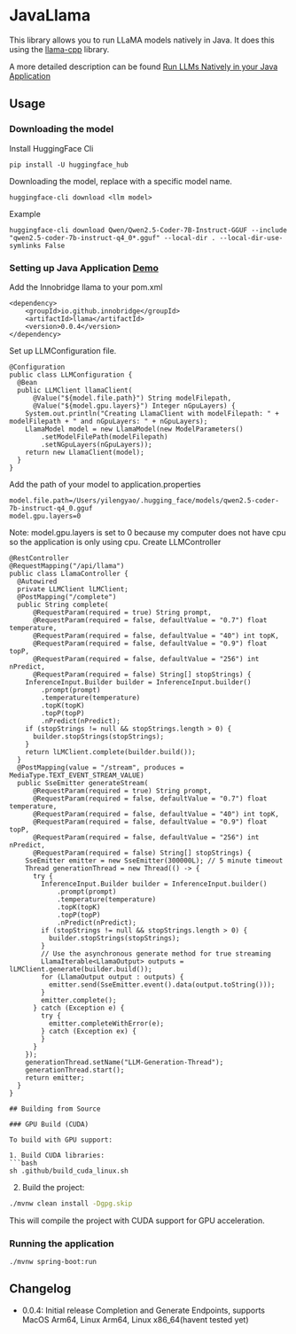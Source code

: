 # JavaLlama
This library allows you to run LLaMA models natively in Java.
It does this using the [llama-cpp](https://github.com/ggerganov/llama.cpp) library.

A more detailed description can be found [Run LLMs Natively in your Java Application
](https://www.linkedin.com/pulse/run-llms-natively-your-java-application-yi-leng-yao-brpnc/?trackingId=4WCES9EnTHGkGd7U%2FZt12w%3D%3D)

## Usage

### Downloading the model
Install HuggingFace Cli

```
pip install -U huggingface_hub
```

Downloading the model, replace <llm model> with a specific model name.

```
huggingface-cli download <llm model>
```

Example

```
huggingface-cli download Qwen/Qwen2.5-Coder-7B-Instruct-GGUF --include "qwen2.5-coder-7b-instruct-q4_0*.gguf" --local-dir . --local-dir-use-symlinks False
```

### Setting up Java Application [Demo](https://github.com/InnoBridge/JavaLlamaDemo)
Add the Innobridge llama to your pom.xml

```
<dependency>
    <groupId>io.github.innobridge</groupId>
    <artifactId>llama</artifactId>
    <version>0.0.4</version>
</dependency>
```

Set up LLMConfiguration file.

```
@Configuration
public class LLMConfiguration {
  @Bean
  public LLMClient llamaClient(
      @Value("${model.file.path}") String modelFilepath,
      @Value("${model.gpu.layers}") Integer nGpuLayers) {
    System.out.println("Creating LlamaClient with modelFilepath: " + modelFilepath + " and nGpuLayers: " + nGpuLayers);
    LlamaModel model = new LlamaModel(new ModelParameters()
        .setModelFilePath(modelFilepath)
        .setNGpuLayers(nGpuLayers));
    return new LlamaClient(model);
  }
}
```

Add the path of your model to application.properties
```
model.file.path=/Users/yilengyao/.hugging_face/models/qwen2.5-coder-7b-instruct-q4_0.gguf
model.gpu.layers=0
```

Note: model.gpu.layers is set to 0 because my computer does not have cpu so the application is only using cpu.
Create LLMController

```
@RestController
@RequestMapping("/api/llama")
public class LlamaController {
  @Autowired
  private LLMClient lLMClient;
  @PostMapping("/complete")
  public String complete(
      @RequestParam(required = true) String prompt,
      @RequestParam(required = false, defaultValue = "0.7") float temperature,
      @RequestParam(required = false, defaultValue = "40") int topK,
      @RequestParam(required = false, defaultValue = "0.9") float topP,
      @RequestParam(required = false, defaultValue = "256") int nPredict,
      @RequestParam(required = false) String[] stopStrings) {
    InferenceInput.Builder builder = InferenceInput.builder()
        .prompt(prompt)
        .temperature(temperature)
        .topK(topK)
        .topP(topP)
        .nPredict(nPredict);
    if (stopStrings != null && stopStrings.length > 0) {
      builder.stopStrings(stopStrings);
    }
    return lLMClient.complete(builder.build());
  }
  @PostMapping(value = "/stream", produces = MediaType.TEXT_EVENT_STREAM_VALUE)
  public SseEmitter generateStream(
      @RequestParam(required = true) String prompt,
      @RequestParam(required = false, defaultValue = "0.7") float temperature,
      @RequestParam(required = false, defaultValue = "40") int topK,
      @RequestParam(required = false, defaultValue = "0.9") float topP,
      @RequestParam(required = false, defaultValue = "256") int nPredict,
      @RequestParam(required = false) String[] stopStrings) {
    SseEmitter emitter = new SseEmitter(300000L); // 5 minute timeout
    Thread generationThread = new Thread(() -> {
      try {
        InferenceInput.Builder builder = InferenceInput.builder()
            .prompt(prompt)
            .temperature(temperature)
            .topK(topK)
            .topP(topP)
            .nPredict(nPredict);
        if (stopStrings != null && stopStrings.length > 0) {
          builder.stopStrings(stopStrings);
        }
        // Use the asynchronous generate method for true streaming
        LlamaIterable<LlamaOutput> outputs = lLMClient.generate(builder.build());
        for (LlamaOutput output : outputs) {
          emitter.send(SseEmitter.event().data(output.toString()));
        }
        emitter.complete();
      } catch (Exception e) {
        try {
          emitter.completeWithError(e);
        } catch (Exception ex) {
        }
      }
    });
    generationThread.setName("LLM-Generation-Thread");
    generationThread.start();
    return emitter;
  }
}

## Building from Source

### GPU Build (CUDA)

To build with GPU support:

1. Build CUDA libraries:
```bash
sh .github/build_cuda_linux.sh
```

2. Build the project:
```bash
./mvnw clean install -Dgpg.skip
```

This will compile the project with CUDA support for GPU acceleration.

### Running the application
```
./mvnw spring-boot:run
```

## Changelog
- 0.0.4: Initial release Completion and Generate Endpoints, supports MacOS Arm64, Linux Arm64, Linux x86_64(havent tested yet)